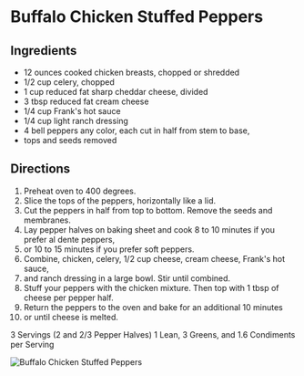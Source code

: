# Buffalo Chicken Stuffed Peppers

## Ingredients
* 12 ounces cooked chicken breasts, chopped or shredded 
* 1/2 cup celery, chopped 
* 1 cup reduced fat sharp cheddar cheese, divided 
* 3 tbsp reduced fat cream cheese 
* 1/4 cup Frank's hot sauce 
* 1/4 cup light ranch dressing 
* 4 bell peppers any color, each cut in half from stem to base, 
* tops and seeds removed

## Directions
1. Preheat oven to 400 degrees.
2. Slice the tops of the peppers, horizontally like a lid.
3. Cut the peppers in half from top to bottom. Remove the seeds and membranes.
4. Lay pepper halves on baking sheet and cook 8 to 10 minutes if you prefer al dente peppers, 
5. or 10 to 15 minutes if you prefer soft peppers.
6. Combine, chicken, celery, 1/2 cup cheese, cream cheese, Frank's hot sauce, 
7. and ranch dressing in a large bowl. Stir until combined.
8. Stuff your peppers with the chicken mixture. Then top with 1 tbsp of cheese per pepper half.
9. Return the peppers to the oven and bake for an additional 10 minutes
10. or until cheese is melted.

3 Servings (2 and 2/3 Pepper Halves)
1 Lean, 3 Greens, and 1.6 Condiments per 
Serving

![Buffalo Chicken Stuffed Peppers](images/Buffalo%20Chicken%20Stuffed%20Peppers.png)

